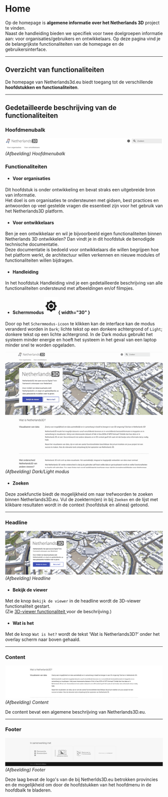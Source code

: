 # Home
Op de homepage is **algemene informatie over het Netherlands 3D** project te vinden.  
Naast de handleiding bieden we specifiek voor twee doelgroepen informatie aan: voor organisaties/gebruikers en ontwikkelaars. Op deze pagina vind je de belangrijkste functionaliteiten van de homepage en de gebruikersinterface.    

---

## Overzicht van functionaliteiten

De homepage van Netherlands3d.eu biedt toegang tot de verschillende **hoofdstukken en functionaliteiten**. 

---

## Gedetailleerde beschrijving van de functionaliteiten

### **Hoofdmenubalk**

![Building Blocks](../handleiding/imgs/hoofdmenubalk.png)
_(Afbeelding) Hoofdmenubalk_

### **Functionaliteiten**

* #### **Voor organisaties**   
Dit hoofdstuk is onder ontwikkeling en bevat straks een uitgebreide bron van informatie.  
Het doel is om organisaties te ondersteunen met gidsen, best practices en antwoorden op veel gestelde vragen die essentieel zijn voor het gebruik van het Netherlands3D platform. 
 
* #### **Voor ontwikkelaars**   
Ben je een ontwikkelaar en wil je bijvoorbeeld eigen functionaliteiten binnen Netherlands 3D ontwikkelen? Dan vindt je in dit hoofdstuk de benodigde technische documentatie.  
Deze documentatie is bedoeld voor ontwikkelaars die willen begrijpen hoe het platform werkt, de architectuur willen verkennen en nieuwe modules of functionaliteiten willen bijdragen.

* #### **Handleiding**   
In het hoofdstuk Handleiding vind je een gedetailleerde beschrijving van alle functionaliteiten ondersteund met afbeeldingen en/of filmpjes. 

* #### **Schermmodus**![Building Blocks](../handleiding/imgs/schermmodus.icon.png){ width="30" }   
Door op het `Schermmodus-icoon` te klikken kan de interface kan de modus veranderd worden in `Dark`; lichte tekst op een donkere achtergrond of `Light`; donkere tekst op een lichte achtergrond. In de Dark modus gebruikt het systeem minder energie en hoeft het systeem in het geval van een laptop minder snel te worden opgeladen.

![Building Blocks](../handleiding/imgs/schermmodus.gif)
_(Afbeelding) Dark/Light modus_

* #### **Zoeken**   
Deze zoekfunctie biedt de mogelijkheid om naar trefwoorden te zoeken binnen Netherlands3D.eu. Vul de zoekterm(en) in bij `Zoeken` en de lijst met klikbare resultaten wordt in de context (hoofdstuk en alinea) getoond.

---

###  **Headline**

![Building Blocks](../handleiding/imgs/headliner.png)
_(Afbeelding) Headline_

* #### **Bekijk de viewer**   
Met de knop `Bekijk de viewer` in de headline wordt de 3D-viewer functionaliteit gestart.  
(Zie [3D-viewer functionaliteit ](../handleiding/3D-viewer/) voor de beschrijving.)  
 
* #### **Wat is het**   
Met de knop `Wat is het?` wordt de tekst ’Wat is Netherlands3D?’ onder het overlay scherm naar boven gehaald.

---

###  **Content**

![Building Blocks](../handleiding/imgs/content.png)
_(Afbeelding) Content_

De content bevat een algemene beschrijving van Netherlands3D.eu.

---

### **Footer** 

![Building Blocks](../handleiding/imgs/footer.png)
_(Afbeelding)  Footer_

Deze laag bevat de logo's van de bij Netherlds3D.eu betrokken provincies en de mogelijkheid om door de hoofdstukken van het hoofdmenu in de hoofdbalk te bladeren.